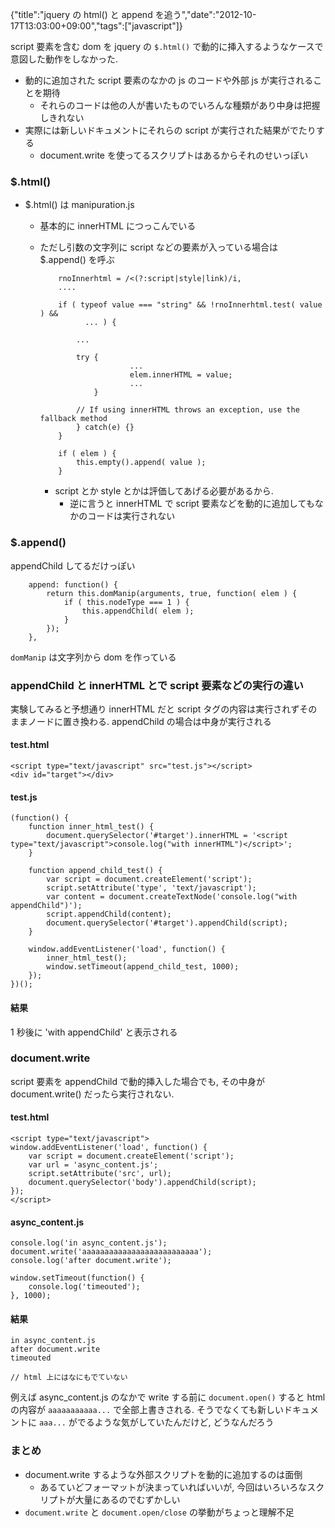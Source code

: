 {"title":"jquery の html() と append を追う","date":"2012-10-17T13:03:00+09:00","tags":["javascript"]}

script 要素を含む dom を jquery の `$.html()` で動的に挿入するようなケースで意図した動作をしなかった.

- 動的に追加された script 要素のなかの js のコードや外部 js が実行されることを期待
  - それらのコードは他の人が書いたものでいろんな種類があり中身は把握しきれない
- 実際には新しいドキュメントにそれらの script が実行された結果がでたりする
  - document.write を使ってるスクリプトはあるからそれのせいっぽい

### $.html()

- $.html() は manipuration.js
  - 基本的に innerHTML につっこんでいる
  - ただし引数の文字列に script などの要素が入っている場合は $.append() を呼ぶ

            rnoInnerhtml = /<(?:script|style|link)/i,
            ....

            if ( typeof value === "string" && !rnoInnerhtml.test( value ) &&
                  ... ) {
            
                ...
            
                try {
                            ...
                            elem.innerHTML = value;
                            ...
                    }
            
                // If using innerHTML throws an exception, use the fallback method
                } catch(e) {}
            }
            
            if ( elem ) {
                this.empty().append( value );
            }

    - script とか style とかは評価してあげる必要があるから.
      - 逆に言うと innerHTML で script 要素などを動的に追加してもなかのコードは実行されない

### $.append()

appendChild してるだけっぽい

        append: function() {
            return this.domManip(arguments, true, function( elem ) {
                if ( this.nodeType === 1 ) {
                    this.appendChild( elem );
                }
            });
        },

`domManip` は文字列から dom を作っている

### appendChild と innerHTML とで script 要素などの実行の違い

実験してみると予想通り innerHTML だと script タグの内容は実行されずそのままノードに置き換わる. appendChild の場合は中身が実行される

#### test.html

    <script type="text/javascript" src="test.js"></script>
    <div id="target"></div>

#### test.js

    (function() {
        function inner_html_test() {
            document.querySelector('#target').innerHTML = '<script type="text/javascript">console.log("with innerHTML")</script>';
        }
    
        function append_child_test() {
            var script = document.createElement('script');
            script.setAttribute('type', 'text/javascript');
            var content = document.createTextNode('console.log("with appendChild")');
            script.appendChild(content);
            document.querySelector('#target').appendChild(script);
        }
    
        window.addEventListener('load', function() {
            inner_html_test();
            window.setTimeout(append_child_test, 1000);
        });
    })();

#### 結果
1 秒後に 'with appendChild' と表示される

### document.write
script 要素を appendChild で動的挿入した場合でも, その中身が document.write() だったら実行されない.

#### test.html

    <script type="text/javascript">
    window.addEventListener('load', function() {
        var script = document.createElement('script');
        var url = 'async_content.js';
        script.setAttribute('src', url);
        document.querySelector('body').appendChild(script);
    });
    </script>

#### async_content.js

    console.log('in async_content.js');
    document.write('aaaaaaaaaaaaaaaaaaaaaaaaaa');
    console.log('after document.write');
    
    window.setTimeout(function() {
        console.log('timeouted');
    }, 1000);

#### 結果

    in async_content.js
    after document.write
    timeouted

    // html 上にはなにもでていない

例えば async_content.js のなかで write する前に `document.open()` すると html の内容が `aaaaaaaaaaa...` で全部上書きされる. そうでなくても新しいドキュメントに `aaa...` がでるような気がしていたんだけど, どうなんだろう

### まとめ

- document.write するような外部スクリプトを動的に追加するのは面倒
  - あるていどフォーマットが決まっていればいいが, 今回はいろいろなスクリプトが大量にあるのでむずかしい
- `document.write` と `document.open/close` の挙動がちょっと理解不足
